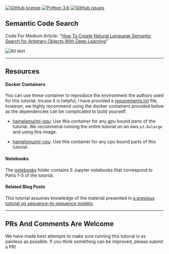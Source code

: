 [![GitHub license](https://img.shields.io/github/license/hamelsmu/code_search.svg)](https://github.com/hamelsmu/code_search/blob/master/LICENSE)
[![Python 3.6](https://img.shields.io/badge/python-3.6-blue.svg)](https://www.python.org/downloads/release/python-360/)
[![GitHub issues](https://img.shields.io/github/issues/hamelsmu/code_search.svg)](https://github.com/hamelsmu/code_search/issues)


## Semantic Code Search

Code For Medium Article: "[How To Create Natural Language Semantic Search for Arbitrary Objects With Deep Learning](https://medium.com/@hamelhusain/semantic-code-search-3cd6d244a39c)"

![Alt text](./gifs/live_search.gif)

---
## Resources

#### Docker Containers

You can use these container to reproduce the environment the authors used for this tutorial.  Incase it is helpful, I have provided a [requirements.txt](./requirements/requirements.txt) file, however, we highly recommend using the docker containers provided below as the dependencies can be complicated to build yourself.

 - [hamelsmu/ml-gpu](https://hub.docker.com/r/hamelsmu/ml-gpu/): Use this container for any *gpu* bound parts of the tutorial.  We recommend running the entire tutorial on an aws `p3.8xlarge` and using this image.

 - [hamelsmu/ml-cpu](https://hub.docker.com/r/hamelsmu/ml-cpu/): Use this container for any *cpu* bound parts of this tutorial.


 #### Notebooks

 The [notebooks](./notebooks) folder contains 5 Jupyter notebooks that correspond to Parts 1-5 of the tutorial.


#### Related Blog Posts

This tutorial assumes knowledge of the material presented in [a previous tutorial on sequence-to-sequence models](https://towardsdatascience.com/how-to-create-data-products-that-are-magical-using-sequence-to-sequence-models-703f86a231f8).

---
## PRs And Comments Are Welcome

We have made best attempts to make sure running this tutorial is as painless as possible.  If you think something can be improved, please submit a PR!   
